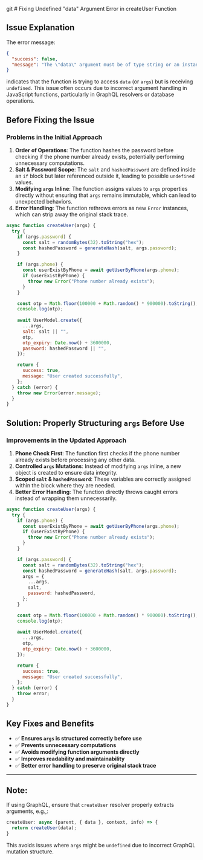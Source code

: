 git # Fixing Undefined "data" Argument Error in createUser Function

## Issue Explanation
The error message:
```json
{
  "success": false,
  "message": "The \"data\" argument must be of type string or an instance of Buffer, TypedArray, or DataView. Received undefined"
}
```
indicates that the function is trying to access `data` (or `args`) but is receiving `undefined`. This issue often occurs due to incorrect argument handling in JavaScript functions, particularly in GraphQL resolvers or database operations.

## Before Fixing the Issue
### **Problems in the Initial Approach**
1. **Order of Operations**: The function hashes the password before checking if the phone number already exists, potentially performing unnecessary computations.
2. **Salt & Password Scope**: The `salt` and `hashedPassword` are defined inside an `if` block but later referenced outside it, leading to possible `undefined` values.
3. **Modifying `args` Inline**: The function assigns values to `args` properties directly without ensuring that `args` remains immutable, which can lead to unexpected behaviors.
4. **Error Handling**: The function rethrows errors as new `Error` instances, which can strip away the original stack trace.

```javascript
async function createUser(args) {
  try {
    if (args.password) {
      const salt = randomBytes(32).toString("hex");
      const hashedPassword = generateHash(salt, args.password);
    }

    if (args.phone) {
      const userExistByPhone = await getUserByPhone(args.phone);
      if (userExistByPhone) {
        throw new Error("Phone number already exists");
      }
    }

    const otp = Math.floor(100000 + Math.random() * 900000).toString();
    console.log(otp);
    
    await UserModel.create({
      ...args,
      salt: salt || "",
      otp,
      otp_expiry: Date.now() + 3600000,
      password: hashedPassword || "",
    });

    return {
      success: true,
      message: "User created successfully",
    };
  } catch (error) {
    throw new Error(error.message);
  }
}
```

## Solution: Properly Structuring `args` Before Use
### **Improvements in the Updated Approach**
1. **Phone Check First**: The function first checks if the phone number already exists before processing any other data.
2. **Controlled `args` Mutations**: Instead of modifying `args` inline, a new object is created to ensure data integrity.
3. **Scoped `salt` & `hashedPassword`**: These variables are correctly assigned within the block where they are needed.
4. **Better Error Handling**: The function directly throws caught errors instead of wrapping them unnecessarily.

```javascript
async function createUser(args) {
  try {
    if (args.phone) {
      const userExistByPhone = await getUserByPhone(args.phone);
      if (userExistByPhone) {
        throw new Error("Phone number already exists");
      }
    }

    if (args.password) {
      const salt = randomBytes(32).toString("hex");
      const hashedPassword = generateHash(salt, args.password);
      args = {
        ...args,
        salt,
        password: hashedPassword,
      };
    }

    const otp = Math.floor(100000 + Math.random() * 900000).toString();
    console.log(otp);
    
    await UserModel.create({
      ...args,
      otp,
      otp_expiry: Date.now() + 3600000,
    });

    return {
      success: true,
      message: "User created successfully",
    };
  } catch (error) {
    throw error;
  }
}
```

## Key Fixes and Benefits
- ✅ **Ensures `args` is structured correctly before use**
- ✅ **Prevents unnecessary computations**
- ✅ **Avoids modifying function arguments directly**
- ✅ **Improves readability and maintainability**
- ✅ **Better error handling to preserve original stack trace**

---

## **Note:**
If using GraphQL, ensure that `createUser` resolver properly extracts arguments, e.g.,:
```javascript
createUser: async (parent, { data }, context, info) => {
  return createUser(data);
}
```
This avoids issues where `args` might be `undefined` due to incorrect GraphQL mutation structure.


